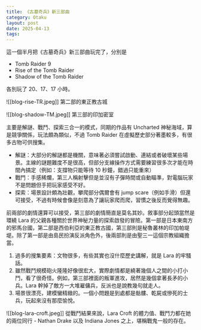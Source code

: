 ```yaml
---
title: 《古墓奇兵》新三部曲
category: Otaku
layout: post
date: 2025-04-13
tags:
---
```

這一個半月把《古墓奇兵》新三部曲玩完了，分別是

- Tomb Raider 9
- Rise of the Tomb Raider
- Shadow of the Tomb Raider

各別玩了 20、17、17 小時。

![[blog-rise-TR.jpeg]]
第二部的東正教古城

![[blog-shadow-TM.jpeg]]
第三部的印加密室

主要是解謎、戰鬥、探索三合一的模式，同期的作品有 Uncharted 神秘海域，算是競爭關係，玩法頗為類似，不過 Tomb Raider 在虛擬歷史部分著墨較多，有很多古物可供搜集。

- 解謎：大部分的解謎都是機關，意味著必須嘗試啟動、連結或者破壞某些場景。主線的謎題難度不是很高，但部分支線操作方式需要練習很多次才能在時間內搞定（例如：支撐物只能等待 10 秒鐘，錯過只能重來）
- 戰鬥：手感稀爛，第三人稱射擊但是並沒有子彈時間或自動瞄準，對電腦玩家不是問題但手把玩家感受不好。
- 探索：場景設計頗為壯觀，攀爬部分偶爾會有 jump scare（例如手滑）但還可接受，不過有時候會像是刻意為了讓玩家爬而爬，習慣之後反而覺得無趣。

前兩部的劇情還算可以接受，第三部的劇情簡直是莫名其妙。敘事部分起頭當然是環繞 Lara 的父親各種關於世界神秘力量的探索啟發的冒險。第一部是日本東南方的邪馬台國，第二部是西伯利亞的東正教古國，第三部則是秘魯叢林的印加帕堤堤。除了第一部是由島民扮演反派角色外，後兩部則是由聖三一這個宗教組織擔當。

1. 過多的搜集要素：文物很多，有些其實也沒什麼歷史講解，就是 Lara 的牢騷話。
2. 雖然戰鬥規模砲火隆隆好像很宏大，實際劇情都是繞著幾個人之間的小打小鬥，看了很奇怪。例如，第三部裡面的叛軍進攻，居然是幾個拿著長矛的小兵。Lara 幹掉了敵方一大堆雇傭兵，反派也是說教幾句就走人。
3. 場景很漂亮，建模蠻精緻的。一個小問題是到處都是骷髏、乾屍或慘死的士兵，玩起來沒有那麼愉悅。

![[blog-lara-croft.jpeg]]
從戰鬥結果來說，Lara Croft 的體力值、戰鬥力都在她的兩位同行 - Nathan Drake 以及 Indiana Jones 之上，堪稱戰鬼一般的存在。